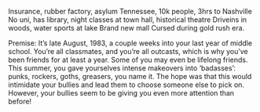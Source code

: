 Insurance, rubber factory, asylum
Tennessee, 10k people, 3hrs to Nashville
No uni, has library, night classes at town hall, historical theatre
Driveins in woods, water sports at lake
Brand new mall
Cursed during gold rush era.

Premise: It’s late August, 1983, a couple weeks into your last year of middle school. You’re all classmates, and you’re all outcasts, which is why you’ve been friends for at least a year. Some of you may even be lifelong friends. This summer, you gave yourselves intense makeovers into ‘badasses’: punks, rockers, goths, greasers, you name it. The hope was that this would intimidate your bullies and lead them to choose someone else to pick on. However, your bullies seem to be giving you even more attention than before!